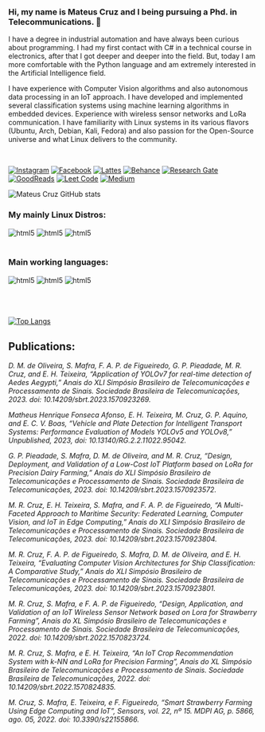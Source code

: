 ###  Hi, my name is Mateus Cruz and I being pursuing a Phd. in Telecommunications. 🫶

I have a degree in industrial automation and have always been curious about programming. I had my first contact with C# in a technical course in electronics, after that I got deeper and deeper into the field. But, today I am more comfortable with the Python language and am extremely interested in the Artificial Intelligence field. 

I have experience with Computer Vision algorithms and also autonomous data processing in an IoT approach. I have developed and implemented several classification systems using machine learning algorithms in embedded devices. Experience with wireless sensor networks and LoRa communication. I have familiarity with Linux systems in its various flavors (Ubuntu, Arch, Debian, Kali, Fedora) and also passion for the Open-Source universe and what Linux delivers to the community.

<br/>

[![Instagram](https://img.shields.io/badge/Instagram-E4405F?style=for-the-badge&logo=instagram&logoColor=white)](https://www.instagram.com/matteuscruz/)
[![Facebook](https://img.shields.io/badge/Facebook-1877F2?style=for-the-badge&logo=facebook&logoColor=white)](https://www.facebook.com/Matteuscruz/)
[![Lattes](https://img.shields.io/badge/Academia-fff?style=for-the-badge&logo=academia&logoColor=black)](http://lattes.cnpq.br/5613080668124303)
[![Behance](https://img.shields.io/badge/-Behance-blue?style=for-the-badge&logo=behance&logoColor=white)]()
[![Research Gate](	https://img.shields.io/badge/Research_Gate-00CCBB.svg?&style=for-the-badge&logo=ResearchGate&logoColor=white)](https://www.researchgate.net/profile/Mateus_Cruz6)
[![GoodReads](https://img.shields.io/badge/Goodreads-372213?style=for-the-badge&logo=goodreads&logoColor=white)](https://www.goodreads.com/user/show/130308663-mateus-cruz)
[![Leet Code](https://img.shields.io/badge/-LeetCode-FFA116?style=for-the-badge&logo=LeetCode&logoColor=black)](https://leetcode.com/matteuscruz/)
[![Medium](https://img.shields.io/badge/Medium-12100E?style=for-the-badge&logo=medium&logoColor=white)](https://medium.com/@mateusraimundodacruz)

![Mateus Cruz GitHub stats](https://github-readme-stats.vercel.app/api?username=matteuscruz&show_icons=true&theme=dracula)

### My mainly Linux Distros:
<div style="display inline_block">
    <img align="center" alt="html5" src="https://img.shields.io/badge/Arch_Linux-1793D1?style=for-the-badge&logo=arch-linux&logoColor=white" />
    <img align="center" alt="html5" src="https://img.shields.io/badge/Debian-A81D33?style=for-the-badge&logo=debian&logoColor=white" />
    <img align="center" alt="html5" src="https://img.shields.io/badge/Kali_Linux-557C94?style=for-the-badge&logo=kali-linux&logoColor=white" />
</div><br/)>

### Main working languages:
<div style="display inline_block">
<img align="center" alt="html5" src="https://img.shields.io/badge/Python-3776AB?style=for-the-badge&logo=python&logoColor=white"/>
<img align="center" alt="html5" src="https://img.shields.io/badge/R-276DC3?style=for-the-badge&logo=r&logoColor=white"/>
<img align="center" alt="html5" src="https://img.shields.io/badge/JavaScript-F7DF1E?style=for-the-badge&logo=javascript&logoColor=black" />
</div><br/)>

<br/>
<br/>

[![Top Langs](https://github-readme-stats.vercel.app/api/top-langs/?username=matteuscruz)](https://github.com/anuraghazra/github-readme-stats)

## Publications: 

<i> 
D. M. de Oliveira, S. Mafra, F. A. P. de Figueiredo, G. P. Pieadade, M. R. Cruz, and E. H. Teixeira, “Application of YOLOv7 for real-time detection of Aedes Aegypti,” Anais do XLI Simpósio Brasileiro de Telecomunicações e Processamento de Sinais. Sociedade Brasileira de Telecomunicações, 2023. doi: 10.14209/sbrt.2023.1570923269.


Matheus Henrique Fonseca Afonso, E. H. Teixeira, M. Cruz, G. P. Aquino, and E. C. V. Boas, “Vehicle and Plate Detection for Intelligent Transport Systems: Performance Evaluation of Models YOLOv5 and YOLOv8,” Unpublished, 2023, doi: 10.13140/RG.2.2.11022.95042.

G. P. Pieadade, S. Mafra, D. M. de Oliveira, and M. R. Cruz, “Design, Deployment, and Validation of a Low-Cost IoT Platform based on LoRa for Precision Dairy Farming,” Anais do XLI Simpósio Brasileiro de Telecomunicações e Processamento de Sinais. Sociedade Brasileira de Telecomunicações, 2023. doi: 10.14209/sbrt.2023.1570923572.

M. R. Cruz, E. H. Teixeira, S. Mafra, and F. A. P. de Figueiredo, “A Multi-Faceted Approach to Maritime Security: Federated Learning, Computer Vision, and IoT in Edge Computing,” Anais do XLI Simpósio Brasileiro de Telecomunicações e Processamento de Sinais. Sociedade Brasileira de Telecomunicações, 2023. doi: 10.14209/sbrt.2023.1570923804.

M. R. Cruz, F. A. P. de Figueiredo, S. Mafra, D. M. de Oliveira, and E. H. Teixeira, “Evaluating Computer Vision Architectures for Ship Classification: A Comparative Study,” Anais do XLI Simpósio Brasileiro de Telecomunicações e Processamento de Sinais. Sociedade Brasileira de Telecomunicações, 2023. doi: 10.14209/sbrt.2023.1570923801.

M. R. Cruz, S. Mafra, e F. A. P. de Figueiredo, “Design, Application, and Validation of an IoT Wireless Sensor Network based on Lora for Strawberry Farming”, Anais do XL Simpósio Brasileiro de Telecomunicações e Processamento de Sinais. Sociedade Brasileira de Telecomunicações, 2022. doi: 10.14209/sbrt.2022.1570823724.

M. R. Cruz, S. Mafra, e E. H. Teixeira, “An IoT Crop Recommendation System with k-NN and LoRa for Precision Farming”, Anais do XL Simpósio Brasileiro de Telecomunicações e Processamento de Sinais. Sociedade Brasileira de Telecomunicações, 2022. doi: 10.14209/sbrt.2022.1570824835.

M. Cruz, S. Mafra, E. Teixeira, e F. Figueiredo, “Smart Strawberry Farming Using Edge Computing and IoT”, Sensors, vol. 22, nº 15. MDPI AG, p. 5866, ago. 05, 2022. doi: 10.3390/s22155866. 

</i>


